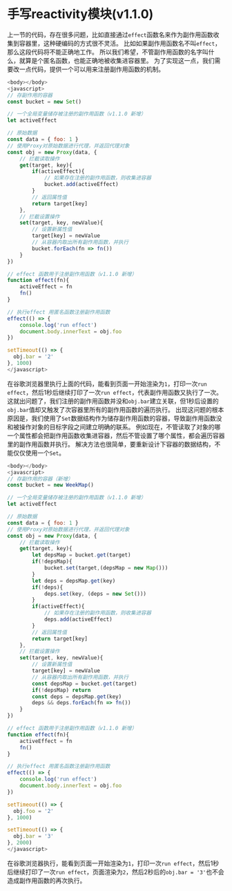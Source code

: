 # 手写reactivity模块(v1.1.0)

上一节的代码，存在很多问题，比如直接通过`effect`函数名来作为副作用函数收集到容器里，这种硬编码的方式很不灵活。
比如如果副作用函数名不叫`effect`，那么这段代码将不能正确地工作。
所以我们希望，不管副作用函数的名字叫什么，就算是个匿名函数，也能正确地被收集进容器里。
为了实现这一点，我们需要改一点代码，提供一个可以用来注册副作用函数的机制。

```javascript
<body></body>
<javascript>
// 存副作用的容器
const bucket = new Set()

// 一个全局变量储存被注册的副作用函数（v1.1.0 新增）
let activeEffect

// 原始数据
const data = { foo: 1 }
// 使用Proxy对原始数据进行代理，并返回代理对象
const obj = new Proxy(data, {
    // 拦截读取操作
    get(target, key){
        if(activeEffect){
            // 如果存在注册的副作用函数，则收集进容器
            bucket.add(activeEffect)
        }
        // 返回属性值
        return target[key]
    },
    // 拦截设置操作
    set(target, key, newValue){
        // 设置新属性值
        target[key] = newValue
        // 从容器内取出所有副作用函数，并执行
        bucket.forEach(fn => fn())
    }
})

// effect 函数用于注册副作用函数（v1.1.0 新增）
function effect(fn){
    activeEffect = fn
    fn()
}

// 执行effect 用匿名函数注册副作用函数
effect(() => {
    console.log('run effect')
    document.body.innerText = obj.foo
})

setTimeout(() => {
  obj.bar = '2'
}, 1000)
</javascript>
```

在谷歌浏览器里执行上面的代码，能看到页面一开始渲染为`1`，打印一次`run effect`，然后1秒后继续打印了一次`run effect`，代表副作用函数又执行了一次。
这就出问题了，我们注册的副作用函数并没和`obj.bar`建立关联，但1秒后设置的`obj.bar`值却又触发了次容器里所有的副作用函数的遍历执行。
出现这问题的根本原因是，我们使用了`Set`数据结构作为储存副作用函数的容器，导致副作用函数没和被操作对象的目标字段之间建立明确的联系。
例如现在，不管读取了对象的哪一个属性都会把副作用函数收集进容器，然后不管设置了哪个属性，都会遍历容器里的副作用函数并执行。
解决方法也很简单，要重新设计下容器的数据结构，不能仅仅使用一个`Set`。


```javascript
<body></body>
<javascript>
// 存副作用的容器（新增）
const bucket = new WeekMap()

// 一个全局变量储存被注册的副作用函数（v1.1.0 新增）
let activeEffect

// 原始数据
const data = { foo: 1 }
// 使用Proxy对原始数据进行代理，并返回代理对象
const obj = new Proxy(data, {
    // 拦截读取操作
    get(target, key){
        let depsMap = bucket.get(target)
        if(!depsMap){
            bucket.set(target,(depsMap = new Map()))
        }
        let deps = depsMap.get(key)
        if(!deps){
            deps.set(key, (deps = new Set()))
        }
        if(activeEffect){
            // 如果存在注册的副作用函数，则收集进容器
            deps.add(activeEffect)
        }
        // 返回属性值
        return target[key]
    },
    // 拦截设置操作
    set(target, key, newValue){
        // 设置新属性值
        target[key] = newValue
        // 从容器内取出所有副作用函数，并执行
        const depsMap = bucket.get(target)
        if(!depsMap) return
        const deps = depsMap.get(key)
        deps && deps.forEach(fn => fn())
    }
})

// effect 函数用于注册副作用函数（v1.1.0 新增）
function effect(fn){
    activeEffect = fn
    fn()
}

// 执行effect 用匿名函数注册副作用函数
effect(() => {
    console.log('run effect')
    document.body.innerText = obj.foo
})

setTimeout(() => {
  obj.foo = '2'
}, 1000)

setTimeout(() => {
  obj.bar = '3'
}, 2000)
</javascript>
```

在谷歌浏览器执行，能看到页面一开始渲染为`1`，打印一次`run effect`，然后1秒后继续打印了一次`run effect`，页面渲染为`2`，然后2秒后的`obj.bar = '3'`也不会造成副作用函数的再次执行。